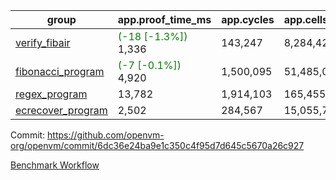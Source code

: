 | group | app.proof_time_ms | app.cycles | app.cells_used | leaf.proof_time_ms | leaf.cycles | leaf.cells_used |
| -- | -- | -- | -- | -- | -- | -- |
| [verify_fibair](https://github.com/openvm-org/openvm/blob/benchmark-results/benchmarks-pr/1318/verify_fibair-6dc36e24ba9e1c350c4f95d7d645c5670a26c927.md) |<span style='color: green'>(-18 [-1.3%])</span> 1,336 |  143,247 |  8,284,422 |- | - | - |
| [fibonacci_program](https://github.com/openvm-org/openvm/blob/benchmark-results/benchmarks-pr/1318/fibonacci-6dc36e24ba9e1c350c4f95d7d645c5670a26c927.md) |<span style='color: green'>(-7 [-0.1%])</span> 4,920 |  1,500,095 |  51,485,080 |- | - | - |
| [regex_program](https://github.com/openvm-org/openvm/blob/benchmark-results/benchmarks-pr/1318/regex-6dc36e24ba9e1c350c4f95d7d645c5670a26c927.md) | 13,782 |  1,914,103 |  165,455,373 | 15,448 |  2,041,077 |  154,165,235 |
| [ecrecover_program](https://github.com/openvm-org/openvm/blob/benchmark-results/benchmarks-pr/1318/ecrecover-6dc36e24ba9e1c350c4f95d7d645c5670a26c927.md) | 2,502 |  284,567 |  15,055,723 | 10,873 |  1,591,587 |  116,986,378 |


Commit: https://github.com/openvm-org/openvm/commit/6dc36e24ba9e1c350c4f95d7d645c5670a26c927

[Benchmark Workflow](https://github.com/openvm-org/openvm/actions/runs/13232264917)
